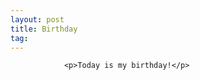 ```yaml
---
layout: post
title: Birthday
tag: 
---
```



                <p>Today is my birthday!</p>
            
